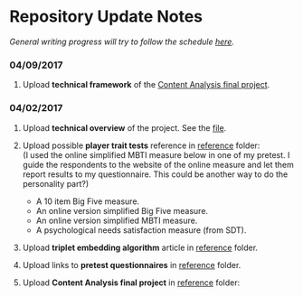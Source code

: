 # Repository Update Notes
*General writing progress will try to follow the schedule [here](https://github.com/UC-MACSS/persp-research).*  

### 04/09/2017
1. Upload **technical framework** of the [Content Analysis final project](/reference/content%20analysis%20final%20project).


### 04/02/2017
1. Upload **technical overview** of the project. See the [file](/overview.pdf).

2. Upload possible **player trait tests** reference in [reference](/reference) folder:  
(I used the online simplified MBTI measure below in one of my pretest. I guide the respondents to the website of the online measure and let them report results to my questionnaire. This could be another way to do the personality part?)
   * A 10 item Big Five measure.
   * An online version simplified Big Five measure.
   * An online version simplified MBTI measure.
   * A psychological needs satisfaction measure (from SDT).

3. Upload **triplet embedding algorithm** article in [reference](/reference) folder.

4. Upload links to **pretest questionnaires** in [reference](/reference) folder.

5. Upload **Content Analysis final project** in [reference](/reference) folder:

